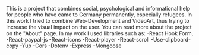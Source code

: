 This is a project that combines social, psychological and informational help for people who have came to Germany permanently, especially refugees. In this work I tried to combine Web-Development and VideoArt, thus trying to increase the visual impact on the user. You can read more about the project on the "About" page.
In my work I used libraries such as:
-React Hook Form,
-React-paypal-js
-React-icons 
-React-player
-React-scroll
-Use-clipboard-copy
-Yup
-Cors
-Dotenv
-Express
-Mongoose

